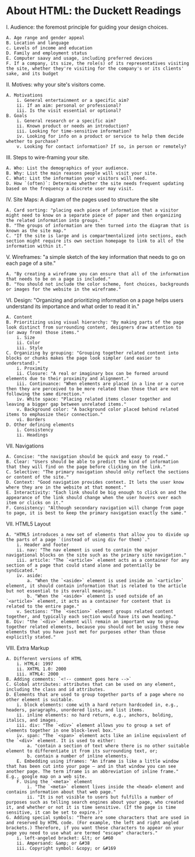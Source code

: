 # About HTML: the Duckett Readings

I. Audience: the foremost principle for guiding your design choices.

    A. Age range and gender appeal
    B. Location and language
    c. Levels of income and education
    D. Family and employment status
    E. Computer saavy and usage, including preferred devices
    F. If a company, its size, the role(s) of its representatives visiting the site, whether they're visiting for the company's or its clients' sake, and its budget

II. Motives: why your site's visitors come. 

    A. Motivations
        i. General entertainment or a specific aim?
        ii. If an aim: personal or professional?
        iii. Is the visit essential or optional? 
    B. Goals
        i. General research or a specific aim?
        ii. Known product or needs an introduction?
        iii. Looking for time-sensitive information? 
        iv. Looking for info on a product or service to help them decide whether to purchase? 
        v. Looking for contact information? If so, in person or remotely? 

III. Steps to wire-framing your site.

    A. Who: List the demographics of your audience.
    B. Why: List the main reasons people will visit your site.
    C. What: List the information your visitors will need. 
    D. How `(often)`: Determine whether the site needs frequent updating based on the frequency a discrete user may visit.

IV. Site Maps: A diagram of the pages used to structure the site

    A. Card sorting: "placing each piece of information that a visitor might need to know on a separate piece of paper and then organizing the related information into groups."
    B. "The groups of information are then turned into the diagram that is known as the site map."
    C. "If the site is large and is compartmentalized into sections, each section might require its own section homepage to link to all of the information within it."

V. Wireframes: "a simple sketch of the key information that needs to go on each page of a site."

    A. "By creating a wireframe you can ensure that all of the information that needs to be on a page is included."
    B. "You should not include the color scheme, font choices, backgrounds or images for the website in the wireframe."

VI. Design: "Organizing and prioritizing information on a page helps users understand its importance and what order to read it in."

    A. Content
    B. Prioritizing using visual hierarchy: "By making parts of the page look distinct from surrounding content, designers draw attention to (or away from) those items."
        i. Size
        ii. Color
        iii. Style
    C. Organizing by grouping: "Grouping together related content into blocks or chunks makes the page look simpler (and easier to understand)."
        i. Proximity
        ii. Closure: "A real or imaginary box can be formed around elements due to their proximity and alignment."
        iii. Continuance: "When elements are placed in a line or a curve then they are perceived to be more related than those that are not following the same direction."
        iv. White space: "Placing related items closer together and leaving a bigger gap between unrelated items."
        v. Background color: "A background color placed behind related items to emphasize their connection."
        vi. Borders
    D. Other defining elements
        i. Consistency
        ii. Headings
    
VII. Navigations

    A. Concise: "the navigation should be quick and easy to read."
    B. Clear: "Users should be able to predict the kind of information that they will find on the page before clicking on the link."
    C. Selective: "The primary navigation should only reflect the sections or content of the site."
    D. Context: "Good navigation provides context. It lets the user know where they are in the website at that moment."
    E. Interactivity: "Each link should be big enough to click on and the appearance of the link should change when the user hovers over each item or clicks on it."
    F. Consistency: "Although secondary navigation will change from page to page, it is best to keep the primary navigation exactly the same."

VII. HTML5 Layout

    A. "HTML5 introduces a new set of elements that allow you to divide up the parts of a page `(instead of using div for them)`."
        i. Header and footer
        ii. nav: "The nav element is used to contain the major navigational blocks on the site such as the primary site navigation."
        iii. article: "The `<article>` element acts as a container for any section of a page that could stand alone and potentially be syndicated."
        iv. aside: 
            a. "When the `<aside>` element is used inside an `<article>` element, it should contain information that is related to the article but not essential to its overall meaning."
            b. "When the `<aside>` element is used outside of an `<article>` element, it acts as a container for content that is related to the entire page."
        v. Sections: "The `<section>` element groups related content together, and typically each section would have its own heading."
    B. Div: "the `<div>` element will remain an important way to group together related elements, because you should not be using these new elements that you have just met for purposes other than those explicitly stated."

VIII. Extra Markup

    A. Different versions of HTML
        i. HTML4: 1997
        ii. XHTML 1.0: 2000
        iii. HTML4: 2000
    B. Adding comments: `<!-- comment goes here -->`
    C. Global attributes: attributes that can be used on any element, including the class and id attributes.
    D. Elements that are used to group together parts of a page where no other element is suitable.
        i. block elements: come with a hard return hardcoded in, e.g., headers, paragraphs, unordered lists, and list items.
        ii. inline elements: no hard return, e.g., anchors, bolding, italics, and images. 
        iii. div: "The `<div>` element allows you to group a set of elements together in one block-level box."
        iv. span: "The `<span>` element acts like an inline equivalent of the `<div>` element. It is used to either:
            a. "contain a section of text where there is no other suitable element to differentiate it from its surrounding text, or;
            b. contain a number of inline elements.
        E. Embedding using iframes: "An iframe is like a little window that has been cut into your page — and in that window you can see another page. The term iframe is an abbreviation of inline frame." E.g., google map on a web site. 
        F. Using the `<meta>` element
            i. "The `<meta>` element lives inside the <head> element and contains information about that web page."
            ii. "It is not visible to users but fulfills a number of purposes such as telling search engines about your page, who created it, and whether or not it is time sensitive. (If the page is time sensitive, it can be set to expire.)"
    G. Adding special symbols: "There are some characters that are used in and reserved by HTML code. (For example, the left and right angled brackets.) Therefore, if you want these characters to appear on your page you need to use what are termed "escape" characters."
        i. left-angeled bracket: &lt; or &#60
        ii. Ampersand: &amp; or &#38
        iii. Copyright symbol: &copy; or &#169






